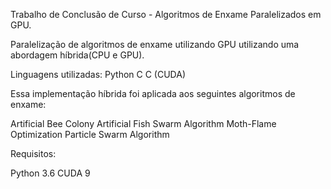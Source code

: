 Trabalho de Conclusão de Curso - Algoritmos de Enxame Paralelizados em GPU.

Paralelização de algoritmos de enxame utilizando GPU utilizando uma abordagem híbrida(CPU e GPU).

Linguagens utilizadas:
Python
C
C (CUDA)

Essa implementação híbrida foi aplicada aos seguintes algoritmos de enxame:

Artificial Bee Colony
Artificial Fish Swarm Algorithm
Moth-Flame Optimization
Particle Swarm Algorithm

Requisitos:

Python 3.6
CUDA 9
